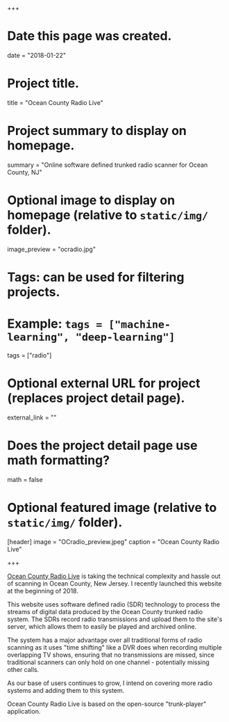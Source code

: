 +++
# Date this page was created.
date = "2018-01-22"

# Project title.
title = "Ocean County Radio Live"

# Project summary to display on homepage.
summary = "Online software defined trunked radio scanner for Ocean County, NJ"

# Optional image to display on homepage (relative to `static/img/` folder).
image_preview = "ocradio.jpg"

# Tags: can be used for filtering projects.
# Example: `tags = ["machine-learning", "deep-learning"]`
tags = ["radio"]

# Optional external URL for project (replaces project detail page).
external_link = ""

# Does the project detail page use math formatting?
math = false

# Optional featured image (relative to `static/img/` folder).
[header]
image = "OCradio_preview.jpeg"
caption = "Ocean County Radio Live"

+++

[Ocean County Radio Live](https://ocradio.live/) is taking the technical complexity and hassle out of scanning in Ocean County, New Jersey. I recently launched this website at the beginning of 2018.

This website uses software defined radio (SDR) technology to process the streams of digital data produced by the Ocean County trunked radio system. The SDRs record radio transmissions and upload them to the site's server, which allows them to easily be played and archived online.

The system has a major advantage over all traditional forms of radio scanning as it uses "time shifting" like a DVR does when recording multiple overlapping TV shows, ensuring that no transmissions are missed, since traditional scanners can only hold on one channel - potentially missing other calls.

As our base of users continues to grow, I intend on covering more radio systems and adding them to this system.

Ocean County Radio Live is based on the open-source "trunk-player" application.
